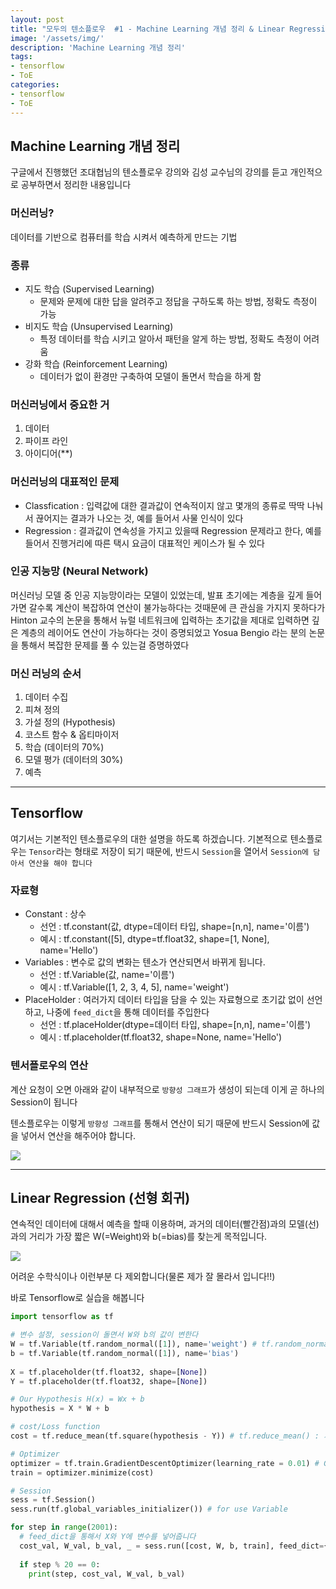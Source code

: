 ```yaml
---
layout: post
title: "모두의 텐소플로우  #1 - Machine Learning 개념 정리 & Linear Regression"
image: '/assets/img/'
description: 'Machine Learning 개념 정리'
tags:
- tensorflow
- ToE
categories:
- tensorflow
- ToE
---
```



## Machine Learning 개념 정리

구글에서 진행했던 조대협님의 텐소플로우 강의와 김성 교수님의 강의를 듣고 개인적으로 공부하면서 정리한 내용입니다

### 머신러닝?

데이터를 기반으로 컴퓨터를 학습 시켜서 예측하게 만드는 기법

### 종류

- 지도 학습 (Supervised Learning)
    - 문제와 문제에 대한 답을 알려주고 정답을 구하도록 하는 방법, 정확도 측정이 가능
- 비지도 학습 (Unsupervised Learning)
    - 특정 데이터를 학습 시키고 알아서 패턴을 알게 하는 방법, 정확도 측정이 어려움
- 강화 학습 (Reinforcement Learning)
    - 데이터가 없이 환경만 구축하여 모델이 돌면서 학습을 하게 함
    

### 머신러닝에서 중요한 거

1. 데이터
2. 파이프 라인
3. 아이디어(**)


### 머신러닝의 대표적인 문제

- Classfication : 입력값에 대한 결과값이 연속적이지 않고 몇개의 종류로 딱딱 나눠서 끊어지는 결과가 나오는 것, 예를 들어서 사물 인식이 있다
- Regression : 결과값이 연속성을 가지고 있을때 Regression 문제라고 한다, 예를 들어서 진행거리에 따른 택시 요금이 대표적인 케이스가 될 수 있다


### 인공 지능망 (Neural Network)

머신러닝 모델 중 인공 지능망이라는 모델이 있었는데, 발표 초기에는 계층을 깊게 들어가면 갈수록 계산이 복잡하여 연산이 불가능하다는 것때문에
큰 관심을 가지지 못하다가 Hinton 교수의 논문을 통해서 뉴럴 네트워크에 입력하는 초기값을 제대로 입력하면 깊은 계층의 레이어도 연산이
가능하다는 것이 증명되었고 Yosua Bengio 라는 분의 논문을 통해서 복잡한 문제를 풀 수 있는걸 증명하였다


### 머신 러닝의 순서

1. 데이터 수집 
2. 피쳐 정의
3. 가설 정의 (Hypothesis)
4. 코스트 함수 & 옵티마이저
5. 학습 (데이터의 70%)
6. 모델 평가 (데이터의 30%)
6. 예측

---


## Tensorflow

여기서는 기본적인 텐소플로우의 대한 설명을 하도록 하겠습니다. 기본적으로 텐소플로우는 `Tensor`라는 형태로 저장이 되기 때문에,
반드시 `Session`을 열어서 `Session에 담아서 연산을 해야 합니다` 

### 자료형

- Constant : 상수
    - 선언 : tf.constant(값, dtype=데이터 타입, shape=[n,n], name='이름')
    - 예시 : tf.constant([5], dtype=tf.float32, shape=[1, None], name='Hello')
- Variables : 변수로 값의 변화는 텐소가 연산되면서 바뀌게 됩니다.
    - 선언 : tf.Variable(값, name='이름')
    - 예시 : tf.Variable([1, 2, 3, 4, 5], name='weight')
- PlaceHolder : 여러가지 데이터 타입을 담을 수 있는 자료형으로 초기값 없이 선언하고, 나중에 `feed_dict`을 통해 데이터를 주입한다
    - 선언 : tf.placeHolder(dtype=데이터 타입, shape=[n,n], name='이름')
    - 예시 : tf.placeholder(tf.float32, shape=None, name='Hello')
    

### 텐서플로우의 연산

계산 요청이 오면 아래와 같이 내부적으로 `방향성 그래프`가 생성이 되는데 이게 곧 하나의 Session이 됩니다

텐소플로우는 이렇게 `방향성 그래프`를 통해서 연산이 되기 때문에 반드시 Session에 값을 넣어서 연산을 해주어야 합니다.

![](https://cdn-images-1.medium.com/max/1600/1*e3O1NudNNly4YLwETaPzEw.png)


---

## Linear Regression (선형 회귀)

연속적인 데이터에 대해서 예측을 할때 이용하며, 과거의 데이터(빨간점)과의 모델(선)과의 거리가 가장 짧은 W(=Weight)와 b(=bias)를 찾는게 목적입니다.

![](https://upload.wikimedia.org/wikipedia/commons/thumb/e/e9/Thiel-Sen_estimator.svg/1920px-Thiel-Sen_estimator.svg.png)

어려운 수학식이나 이런부분 다 제외합니다(물론 제가 잘 몰라서 입니다!!)

바로 Tensorflow로 실습을 해봅니다

```python
import tensorflow as tf

# 변수 설정, session이 돌면서 W와 b의 값이 변한다
W = tf.Variable(tf.random_normal([1]), name='weight') # tf.random_normal() : 정규분포를 따르는 난수로 텐서를 생성
b = tf.Variable(tf.random_normal([1]), name='bias')
 
X = tf.placeholder(tf.float32, shape=[None])
Y = tf.placeholder(tf.float32, shape=[None])

# Our Hypothesis H(x) = Wx + b
hypothesis = X * W + b

# cost/Loss function
cost = tf.reduce_mean(tf.square(hypothesis - Y)) # tf.reduce_mean() : 지정한 차원을 따라 평균을 계산

# Optimizer
optimizer = tf.train.GradientDescentOptimizer(learning_rate = 0.01) # GradientDescent 알고리즘을 이용하여 최소화 / learning_rate는 기울기가 이동하는 크기
train = optimizer.minimize(cost)

# Session
sess = tf.Session()
sess.run(tf.global_variables_initializer()) # for use Variable

for step in range(2001):
  # feed_dict을 통해서 X와 Y에 변수를 넣어줍니다
  cost_val, W_val, b_val, _ = sess.run([cost, W, b, train], feed_dict={X: [1, 2, 3, 4, 5], Y: [2.1, 3.1, 4.1, 5.1, 6.1]})
  
  if step % 20 == 0:
    print(step, cost_val, W_val, b_val)
    
```



